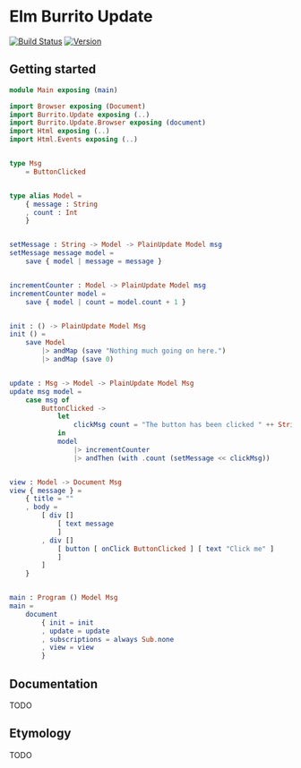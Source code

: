 # Elm Burrito Update

[![Build Status](https://img.shields.io/travis/laserpants/elm-burrito-update/master.svg?style=flat)](https://travis-ci.org/laserpants/elm-burrito-update)
[![Version](https://img.shields.io/badge/elm--version-0.19-blue.svg?colorB=ff69b4)](http://elm-lang.org/)

## Getting started

```elm
module Main exposing (main)

import Browser exposing (Document)
import Burrito.Update exposing (..)
import Burrito.Update.Browser exposing (document)
import Html exposing (..)
import Html.Events exposing (..)


type Msg
    = ButtonClicked


type alias Model =
    { message : String
    , count : Int
    }


setMessage : String -> Model -> PlainUpdate Model msg
setMessage message model =
    save { model | message = message }


incrementCounter : Model -> PlainUpdate Model msg
incrementCounter model =
    save { model | count = model.count + 1 }


init : () -> PlainUpdate Model Msg
init () =
    save Model
        |> andMap (save "Nothing much going on here.")
        |> andMap (save 0)


update : Msg -> Model -> PlainUpdate Model Msg
update msg model =
    case msg of
        ButtonClicked ->
            let
                clickMsg count = "The button has been clicked " ++ String.fromInt count ++ " times."
            in
            model
                |> incrementCounter
                |> andThen (with .count (setMessage << clickMsg))


view : Model -> Document Msg
view { message } =
    { title = ""
    , body =
        [ div []
            [ text message
            ]
        , div []
            [ button [ onClick ButtonClicked ] [ text "Click me" ]
            ]
        ]
    }


main : Program () Model Msg
main =
    document
        { init = init
        , update = update
        , subscriptions = always Sub.none
        , view = view
        }
```

## Documentation

TODO

## Etymology

TODO
